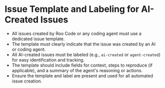 # Issue Template and Labeling for AI-Created Issues

- All issues created by Roo Code or any coding agent must use a dedicated issue template.
- The template must clearly indicate that the issue was created by an AI or coding agent.
- All AI-created issues must be labeled (e.g., `ai-created` or `agent-created`) for easy identification and tracking.
- The template should include fields for context, steps to reproduce (if applicable), and a summary of the agent's reasoning or actions.
- Ensure the template and label are present and used for all automated issue creation.

